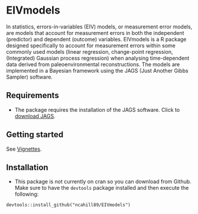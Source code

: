 # EIVmodels 

In statistics, errors-in-variables (EIV) models, or measurement error models, are  models that account for measurement errors in both the independent (predictor) and dependent (outcome) variables. EIVmodels is a R package designed specifically to account for measurement errors within some commonly used models (linear regression, change-point regression, (Integrated) Gaussian process regression) when analysing time-dependent data derived from paleoenvironmental reconstructions. The models are implemented in a Bayesian framework using the JAGS (Just Another Gibbs Sampler) software.

## Requirements

  - The package requires the installation of the JAGS software. Click to [download JAGS](https://sourceforge.net/projects/mcmc-jags/).

## Getting started

See [Vignettes](https://ncahill89.github.io/EIVmodels/articles/eivmodels.html).

## Installation

  - This package is not currently on cran so you can download from Github. Make sure to have the `devtools` package installed and then execute the following: 

```
devtools::install_github("ncahill89/EIVmodels")
```
